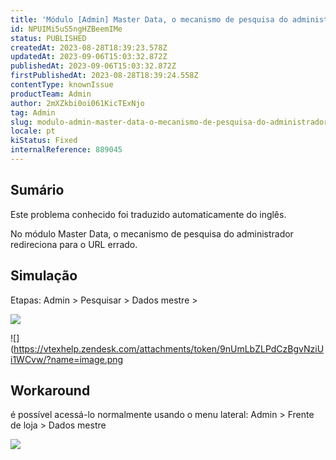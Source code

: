 ```yaml
---
title: 'Módulo [Admin] Master Data, o mecanismo de pesquisa do administrador os redireciona para o URL errado.'
id: NPUIMi5uS5ngHZBeemIMe
status: PUBLISHED
createdAt: 2023-08-28T18:39:23.578Z
updatedAt: 2023-09-06T15:03:32.872Z
publishedAt: 2023-09-06T15:03:32.872Z
firstPublishedAt: 2023-08-28T18:39:24.558Z
contentType: knownIssue
productTeam: Admin
author: 2mXZkbi0oi061KicTExNjo
tag: Admin
slug: modulo-admin-master-data-o-mecanismo-de-pesquisa-do-administrador-os-redireciona-para-o-url-errado
locale: pt
kiStatus: Fixed
internalReference: 889045
---
```


## Sumário

<div class="alert alert-info">
  <p>Este problema conhecido foi traduzido automaticamente do inglês.</p>
</div>


No módulo Master Data, o mecanismo de pesquisa do administrador redireciona para o URL errado.

## Simulação



Etapas:
Admin > Pesquisar > Dados mestre >

 ![](https://vtexhelp.zendesk.com/attachments/token/DhvSEUDDmPjgGdIlWV4PJvh0A/?name=image.png)

 ![](https://vtexhelp.zendesk.com/attachments/token/9nUmLbZLPdCzBgvNziUi1WCvw/?name=image.png

## Workaround



é possível acessá-lo normalmente usando o menu lateral:
Admin > Frente de loja > Dados mestre

 ![](https://vtexhelp.zendesk.com/attachments/token/59KwJCdK91ol1f4edT4hjNBHQ/?name=image.png)





